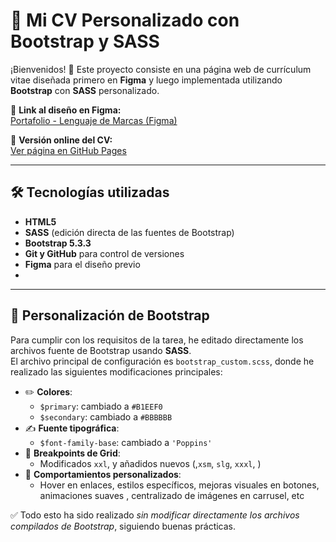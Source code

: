 # 📄 Mi CV Personalizado con Bootstrap y SASS

¡Bienvenidos! 🚀 Este proyecto consiste en una página web de currículum vitae diseñada primero en **Figma** y luego implementada utilizando **Bootstrap** con **SASS** personalizado.

🔗 **Link al diseño en Figma:**  
[Portafolio - Lenguaje de Marcas (Figma)](https://www.figma.com/design/oY4J4FqHy4awXPAUsUwjZ5/Portafolio---Lenguaje-de-Marcas?node-id=57-18&t=vOVg97QMgzeb5SnM-1)

🔗 **Versión online del CV:**  
[Ver página en GitHub Pages](https://oscarfhdev.github.io/)  

---

## 🛠 Tecnologías utilizadas

- **HTML5**  
- **SASS** (edición directa de las fuentes de Bootstrap)  
- **Bootstrap 5.3.3**  
- **Git y GitHub** para control de versiones  
- **Figma** para el diseño previo
- 
---

## 🎨 Personalización de Bootstrap

Para cumplir con los requisitos de la tarea, he editado directamente los archivos fuente de Bootstrap usando **SASS**.  
El archivo principal de configuración es `bootstrap_custom.scss`, donde he realizado las siguientes modificaciones principales:

- ✏️ **Colores**:  
  - `$primary`: cambiado a `#B1EEF0`
  - `$secondary`: cambiado a `#BBBBBB`
- ✍️ **Fuente tipográfica**:  
  - `$font-family-base`: cambiado a `'Poppins'` 
- 📱 **Breakpoints de Grid**:  
  - Modificados `xxl`,  y añadidos nuevos (,`xsm`, `slg`, `xxxl`, )
- 🎯 **Comportamientos personalizados**:  
  - Hover en enlaces, estilos específicos, mejoras visuales en botones, animaciones suaves , centralizado de imágenes en carrusel, etc

✅ Todo esto ha sido realizado *sin modificar directamente los archivos compilados de Bootstrap*, siguiendo buenas prácticas.
